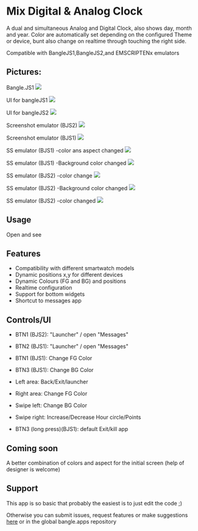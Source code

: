 # Mix Digital & Analog Clock
A dual and simultaneous Analog and Digital Clock, also shows day, month and year.
Color are automatically set depending on the configured Theme or device, bunt also change on realtime through touching the right side.

Compatible with BangleJS1,BangleJS2,and EMSCRIPTENx emulators

## Pictures:

Bangle.JS1
![](photo_mixdigan_bjs1.jpg)


UI for bangleJS1
![](bangle.js_UI.png)

UI for bangleJS2
![](bangle.js2_UI.png)

Screenshot emulator (BJS2)
![](ss_mixdigan_ems2.png)

Screenshot emulator (BJS1)
![](ss_mixdigan_ems.png)

SS emulator (BJS1) -color ans aspect changed
![](ss_mixdigan_ems_aspect.png)

SS emulator (BJS1) -Background color changed
![](ss_mixdigan_ems_bgcl.png)

SS emulator (BJS2)  -color change 
![](ss_mixdigan_ems2_2.png)

SS emulator (BJS2) -Background color changed 
![](ss_mixdigan_ems_2_bgcl.png)

SS emulator (BJS2) -color changed 
![](ss_mixdigan_ems2_3.png)

## Usage

Open and see 

## Features

 - Compatibility with different smartwatch models
  - Dynamic positions x,y for different devices
  - Dynamic Colours (FG and BG) and positions
 - Realtime configuration
 - Support for bottom widgets
 - Shortcut to messages app


## Controls/UI

 - BTN1 (BJS2): "Launcher" / open "Messages"
 - BTN2 (BJS1): "Launcher" / open "Messages"
 - BTN1 (BJS1): Change FG Color
 - BTN3 (BJS1): Change BG Color
 - Left area: Back/Exit/launcher 
 - Right area: Change FG Color 
 - Swipe left: Change BG Color 
 - Swipe right: Increase/Decrease Hour circle/Points 
 
 - BTN3 (long press)(BJS1): default Exit/kill app 


## Coming soon
A better combination of colors and aspect for the initial screen (help of designer is welcome)

## Support

This app is so basic that probably the easiest is to just edit the code ;)

Otherwise you can submit issues, request features or make suggestions  [here](https://github.com/dapgo/my_espruino_smartwatch_things) or in the global bangle.apps repository